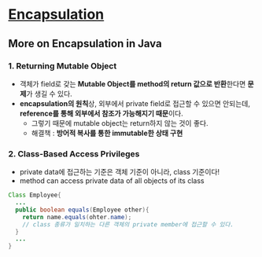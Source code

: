 # [Encapsulation](https://github.com/limjunhyuk97/OOP_study/blob/main/Ajou/week03/Lecture_Scrum.md)

## More on Encapsulation in Java 

### 1. Returning Mutable Object 
  - 객체가 field로 갖는 **Mutable Object를 method의 return 값으로 반환**한다면 **문제**가 생길 수 있다.
  - **encapsulation의 원칙**상, 외부에서 private field로 접근할 수 있으면 안되는데, **reference를 통해 외부에서 참조가 가능해지기 때문**이다.
    - 그렇기 때문에 mutable object는 return하지 않는 것이 좋다.
    - 해결책 : **방어적 복사를 통한 immutable한 상태 구현**
  
### 2. Class-Based Access Privileges
  - private data에 접근하는 기준은 객체 기준이 아니라, class 기준이다!
  - method can access private data of all objects of its class
  
```java
Class Employee{
  ...
  public boolean equals(Employee other){
    return name.equals(ohter.name);
    // class 종류가 일치하는 다른 객체의 private member에 접근할 수 있다.
  }
  ...
}
```
